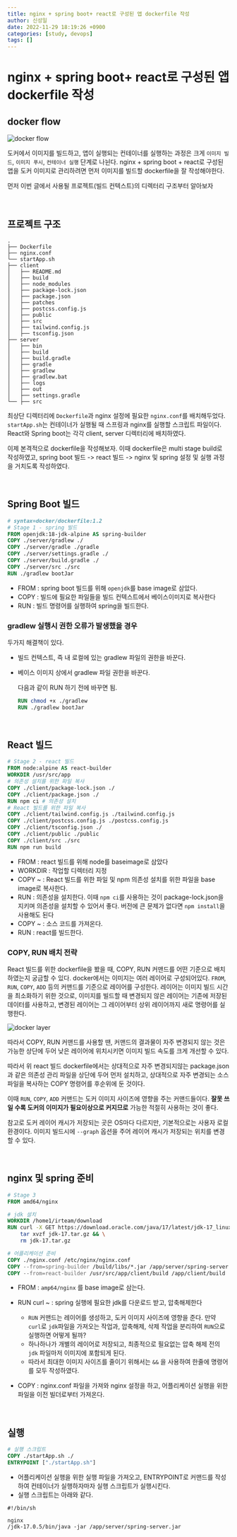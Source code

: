 ```yaml
---
title: nginx + spring boot+ react로 구성된 앱 dockerfile 작성
author: 신성일
date: 2022-11-29 18:19:26 +0900
categories: [study, devops]
tags: []
---
```


# nginx + spring boot+ react로 구성된 앱 dockerfile 작성

## docker flow

![docker flow](https://learn.microsoft.com/en-us/dotnet/architecture/microservices/docker-application-development-process/media/docker-app-development-workflow/life-cycle-containerized-apps-docker-cli.png)

도커에서 이미지를 빌드하고, 앱이 실행되는 컨테이너를 실행하는 과정은 크게 `이미지 빌드`, `이미지 푸시`, `컨테이너 실행` 단계로 나뉜다. nginx + spring boot + react로 구성된 앱을 도커 이미지로 관리하려면 먼저 이미지를 빌드할 dockerfile을 잘 작성해야한다. 

먼저 이번 글에서 사용될 프로젝트(빌드 컨텍스트)의 디렉터리 구조부터 알아보자

<br/>

## 프로젝트 구조

```
.
├── Dockerfile
├── nginx.conf
└── startApp.sh
├── client
│   ├── README.md
│   ├── build
│   ├── node_modules
│   ├── package-lock.json
│   ├── package.json
│   ├── patches
│   ├── postcss.config.js
│   ├── public
│   ├── src
│   ├── tailwind.config.js
│   ├── tsconfig.json
├── server
│   ├── bin
│   ├── build
│   ├── build.gradle
│   ├── gradle
│   ├── gradlew
│   ├── gradlew.bat
│   ├── logs
│   ├── out
│   ├── settings.gradle
└── ├── src
```

최상단 디렉터리에 `Dockerfile`과 nginx 설정에 필요한 `nginx.conf`를 배치해두었다. `startApp.sh`는 컨테이너가 실행될 때 스프링과 nginx를 실행할 스크립트 파일이다. React와 Spring boot는 각각 client, server 디렉터리에 배치하였다.

이제 본격적으로 dockerfile을 작성해보자. 이때 dockerfile은 multi stage build로 작성하였고, spring boot 빌드 -> react 빌드 -> nginx 및 spring 설정 및 실행 과정을 거치도록 작성하였다.

<br/>

## Spring Boot 빌드

```dockerfile
# syntax=docker/dockerfile:1.2
# Stage 1 - spring 빌드
FROM openjdk:18-jdk-alpine AS spring-builder
COPY ./server/gradlew ./
COPY ./server/gradle ./gradle
COPY ./server/settings.gradle ./
COPY ./server/build.gradle ./
COPY ./server/src ./src
RUN ./gradlew bootJar
```

- FROM : spring boot 빌드를 위해 `openjdk`를 base image로 삼았다. 
- COPY : 빌드에 필요한 파일들을 빌드 컨텍스트에서 베이스이미지로 복사한다
- RUN : 빌드 명령어를 실행하여 spring을 빌드한다.

### gradlew 실행시 권한 오류가 발생했을 경우

두가지 해결책이 있다.

- 빌드 컨텍스트, 즉 내 로컬에 있는 gradlew 파일의 권한을 바꾼다.

- 베이스 이미지 상에서 gradlew 파일 권한을 바꾼다. 

  다음과 같이 RUN 하기 전에 바꾸면 됨.

  ```dockerfile
  RUN chmod +x ./gradlew
  RUN ./gradlew bootJar
  ```

<br/>

## React 빌드

```dockerfile
# Stage 2 - react 빌드
FROM node:alpine AS react-builder
WORKDIR /usr/src/app
# 의존성 설치를 위한 파일 복사
COPY ./client/package-lock.json ./
COPY ./client/package.json ./
RUN npm ci # 의존성 설치
# React 빌드를 위한 파일 복사
COPY ./client/tailwind.config.js ./tailwind.config.js
COPY ./client/postcss.config.js ./postcss.config.js
COPY ./client/tsconfig.json ./
COPY ./client/public ./public
COPY ./client/src ./src
RUN npm run build
```

- FROM : react 빌드를 위해 node를 baseimage로 삼았다
- WORKDIR : 작업할 디렉터리 지정
- COPY ~ : React 빌드를 위한 파일 및 npm 의존성 설치를 위한 파일을 base image로 복사한다.
- RUN : 의존성을 설치한다. 이때 `npm ci`를 사용하는 것이 package-lock.json을 지키며 의존성을 설치할 수 있어서 좋다. 버전에 큰 문제가 없다면 `npm install`을 사용해도 된다
- COPY ~ : 소스 코드를 가져온다.
- RUN : react를 빌드한다.

### COPY, RUN 배치 전략

React 빌드를 위한 dockerfile을 봤을 때, COPY, RUN 커맨드를 어떤 기준으로 배치하였는지 궁금할 수 있다. 
docker에서는 이미지는 여러 레이어로 구성되어있다. `FROM`,  `RUN`, `COPY`, `ADD` 등의 커맨드를 기준으로 레이어를 구성한다. 레이어는 이미지 빌드 시간을 최소화하기 위한 것으로, 이미지를 빌드할 때 변경되지 않은 레이어는 기존에 저장된 데이터를 사용하고, 변경된 레이어는 그 레이어부터 상위 레이어까지 새로 명령어를 실행한다.

![docker layer](https://subicura.com/assets/article_images/2017-01-19-docker-guide-for-beginners-1/image-layer.png)

따라서 COPY, RUN 커맨드를 사용할 땐, 커맨드의 결과물이 자주 변경되지 않는 것은 가능한 상단에 두어 낮은 레이어에 위치시키면 이미지 빌드 속도를 크게 개선할 수 있다.

따라서 위 react 빌드 dockerfile에서는 상대적으로 자주 변경되지않는 package.json 과 같은 의존성 관리 파일을 상단에 두어 먼저 설치하고, 상대적으로 자주 변경되는 소스파일을 복사하는 COPY 명령어를 후순위에 둔 것이다.

이때 `RUN`, `COPY`, `ADD` 커맨드는 도커 이미지 사이즈에 영향을 주는 커맨드들이다. **잘못 쓰일 수록 도커의 이미지가 필요이상으로 커지므로** 가능한 적절히 사용하는 것이 좋다.

참고로 도커 레이어 캐시가 저장되는 곳은 OS마다 다르지만, 기본적으로는 사용자 로컬 환경이다. 이미지 빌드시에 `--graph` 옵션을 주어 레이어 캐시가 저장되는 위치를 변경할 수 있다.

<br/>

## nginx 및 spring 준비

```dockerfile
# Stage 3
FROM amd64/nginx

# jdk 설치
WORKDIR /home1/irteam/download
RUN curl -X GET https://download.oracle.com/java/17/latest/jdk-17_linux-x64_bin.tar.gz --output jdk-17.tar.gz && \
    tar xvzf jdk-17.tar.gz && \
    rm jdk-17.tar.gz

# 어플리케이션 준비
COPY ./nginx.conf /etc/nginx/nginx.conf
COPY --from=spring-builder /build/libs/*.jar /app/server/spring-server.jar
COPY --from=react-builder /usr/src/app/client/build /app/client/build
```

- FROM : `amp64/nginx` 를 base image로 삼는다.
- RUN curl ~ : spring 실행에 필요한 jdk를 다운로드 받고, 압축해제한다
  - `RUN` 커맨드는 레이어를 생성하고, 도커 이미지 사이즈에 영향을 준다. 만약 `curl`로 `jdk`파일을 가져오는 작업과, 압축해제, 삭제 작업을 분리하여 `RUN`으로 실행하면 어떻게 될까?
  - 하나하나가 개별의 레이어로 저장되고, 최종적으로 필요없는 압축 해제 전의 `jdk` 파일마저 이미지에 포함되게 된다.
  - 따라서 최대한 이미지 사이즈를 줄이기 위해서는 `&&` 을 사용하여 한줄에 명령어를 모두 작성하였다.

- COPY : nginx.conf 파일을 가져와 nginx 설정을 하고, 어플리케이션 실행을 위한 파일을 이전 빌더로부터 가져온다.

<br/>

## 실행

```dockerfile
# 실행 스크립트
COPY ./startApp.sh ./
ENTRYPOINT ["./startApp.sh"]
```

- 어플리케이션 실행을 위한 실행 파일을 가져오고, ENTRYPOINT로 커맨드를 작성하여 컨테이너가 실행하자마자 실행 스크립트가 실행시킨다.
- 실행 스크립트는 아래와 같다.

```shell
#!/bin/sh

nginx
/jdk-17.0.5/bin/java -jar /app/server/spring-server.jar
```

<br/>
